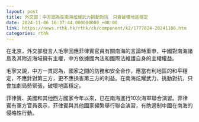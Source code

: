 ```yaml
---
layout: post
title: 外交部：中方認為在南海炫耀武力挑動對抗　只會破壞地區穩定
date: 2024-11-06 16:37:44.000000000 +08:00
link: https://news.rthk.hk/rthk/ch/component/k2/1777824-20241106.htm
categories: rthk
---
```


在北京，外交部發言人毛寧回應菲律賓官員有關南海的言論時重申，中國對南海諸島及其附近海域擁有主權，中方依據國內法和國際法維護自身的主權權益。

毛寧又說，中方一貫認為，國家之間的防務和安全合作，應當有利地區的和平穩定，不應針對第三方，更不應損害第三方的利益。在南海炫耀武力，挑動對抗，只會加劇局勢緊張，破壞地區穩定。

菲律賓、美國和其他西方國家今年以來，已在南海進行10次海軍聯合演習。菲律賓有軍方官員表示，菲律賓與其他國家頻繁舉行聯合演習，有助遏制中國在南海的侵略性行動。
